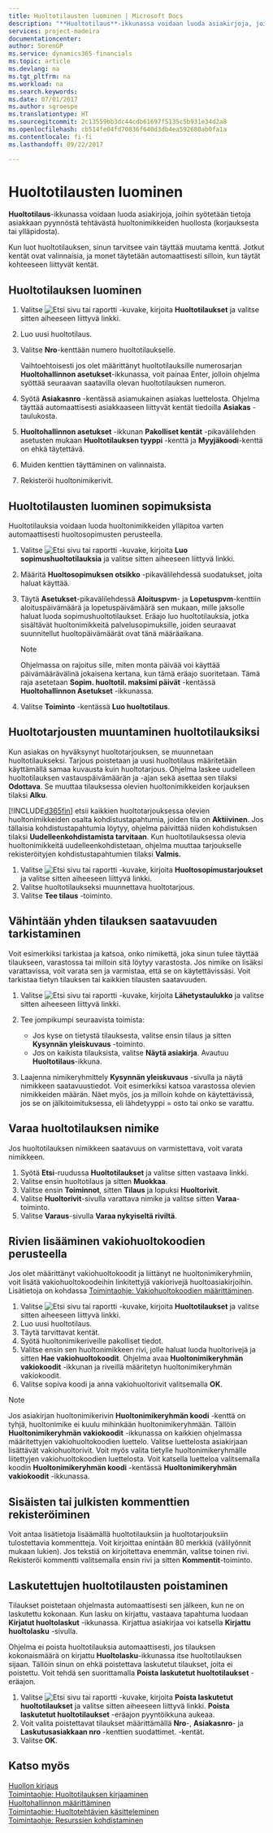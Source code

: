 ```yaml
---
title: Huoltotilausten luominen | Microsoft Docs
description: "**Huoltotilaus**-ikkunassa voidaan luoda asiakirjoja, joihin annetaan tietoja asiakkaan pyynnöstä tehtävästä huoltonimikkeiden huollosta (korjauksesta tai ylläpidosta)."
services: project-madeira
documentationcenter: 
author: SorenGP
ms.service: dynamics365-financials
ms.topic: article
ms.devlang: na
ms.tgt_pltfrm: na
ms.workload: na
ms.search.keywords: 
ms.date: 07/01/2017
ms.author: sgroespe
ms.translationtype: HT
ms.sourcegitcommit: 2c13559bb3dc44cdb61697f5135c5b931e34d2a8
ms.openlocfilehash: cb514fe04fd70836f640d3db4ea592680ab0fa1a
ms.contentlocale: fi-fi
ms.lasthandoff: 09/22/2017

---
```

# <a name="how-to-create-service-orders"></a>Huoltotilausten luominen
**Huoltotilaus**-ikkunassa voidaan luoda asiakirjoja, joihin syötetään tietoja asiakkaan pyynnöstä tehtävästä huoltonimikkeiden huollosta (korjauksesta tai ylläpidosta).  
  
Kun luot huoltotilauksen, sinun tarvitsee vain täyttää muutama kenttä. Jotkut kentät ovat valinnaisia, ja monet täytetään automaattisesti silloin, kun täytät kohteeseen liittyvät kentät.  
  
## <a name="to-create-a-service-order"></a>Huoltotilauksen luominen    
1. Valitse ![Etsi sivu tai raportti](media/ui-search/search_small.png "Etsi sivu tai raportti -kuvake") -kuvake, kirjoita **Huoltotilaukset** ja valitse sitten aiheeseen liittyvä linkki.  
2. Luo uusi huoltotilaus.  
3. Valitse **Nro**-kenttään numero huoltotilaukselle.  
  
     Vaihtoehtoisesti jos olet määrittänyt huoltotilauksille numerosarjan **Huoltohallinnon asetukset**-ikkunassa, voit painaa Enter, jolloin ohjelma syöttää seuraavan saatavilla olevan huoltotilauksen numeron.  
  
4. Syötä **Asiakasnro** -kentässä asiamukainen asiakas luettelosta. Ohjelma täyttää automaattisesti asiakkaaseen liittyvät kentät tiedoilla **Asiakas** -taulukosta.  
  
5. **Huoltohallinnon asetukset** -ikkunan **Pakolliset kentät** -pikavälilehden asetusten mukaan **Huoltotilauksen tyyppi** -kenttä ja **Myyjäkoodi**-kenttä on ehkä täytettävä.  
6. Muiden kenttien täyttäminen on valinnaista.  
7. Rekisteröi huoltonimikerivit.  

## <a name="to-create-a-service-order-from-a-contract"></a>Huoltotilausten luominen sopimuksista  
Huoltotilauksia voidaan luoda huoltonimikkeiden ylläpitoa varten automaattisesti huoltosopimusten perusteella.  
  
1. Valitse ![Etsi sivu tai raportti](media/ui-search/search_small.png "Etsi sivu tai raportti -kuvake") -kuvake, kirjoita **Luo sopimushuoltotilauksia** ja valitse sitten aiheeseen liittyvä linkki.  
2. Määritä **Huoltosopimuksen otsikko** -pikavälilehdessä suodatukset, joita haluat käyttää.  
3. Täytä **Asetukset**-pikavälilehdessä **Aloituspvm**- ja **Lopetuspvm**-kenttiin aloituspäivämäärä ja lopetuspäivämäärä sen mukaan, mille jaksolle haluat luoda sopimushuoltotilaukset. Eräajo luo huoltotilauksia, jotka sisältävät huoltonimikkeitä palvelusopimuksille, joiden seuraavat suunnitellut huoltopäivämäärät ovat tänä määräaikana.  
  
    > [!NOTE]  
    >  Ohjelmassa on rajoitus sille, miten monta päivää voi käyttää päivämäärävälinä jokaisena kertana, kun tämä eräajo suoritetaan. Tämä raja asetetaan **Sopim. huoltotil. maksimi päivät** -kentässä **Huoltohallinnon Asetukset** -ikkunassa.  
  
4. Valitse **Toiminto** -kentässä  **Luo huoltotilaus**.  

## <a name="to-convert-a-service-quote-to-a-service-order"></a>Huoltotarjousten muuntaminen huoltotilauksiksi
Kun asiakas on hyväksynyt huoltotarjouksen, se muunnetaan huoltotilaukseksi. Tarjous poistetaan ja uusi huoltotilaus määritetään käyttämällä samaa kuvausta kuin huoltotarjous. Ohjelma laskee uudelleen huoltotilauksen vastauspäivämäärän ja -ajan sekä asettaa sen tilaksi **Odottava**. Se muuttaa tilauksessa olevien huoltonimikkeiden korjauksen tilaksi **Alku**.  
  
[!INCLUDE[d365fin](includes/d365fin_md.md)] etsii kaikkien huoltotarjouksessa olevien huoltonimikkeiden osalta kohdistustapahtumia, joiden tila on **Aktiivinen**. Jos tällaisia kohdistustapahtumia löytyy, ohjelma päivittää niiden kohdistuksen tilaksi **Uudelleenkohdistamista tarvitaan**. Kun huoltotilauksessa olevia huoltonimikkeitä uudelleenkohdistetaan, ohjelma muuttaa tarjoukselle rekisteröityjen kohdistustapahtumien tilaksi **Valmis.**   

1. Valitse ![Etsi sivu tai raportti](media/ui-search/search_small.png "Etsi sivu tai raportti -kuvake") -kuvake, kirjoita **Huoltosopimustarjoukset** ja valitse sitten aiheeseen liittyvä linkki.  
2. Valitse huoltotilaukseksi muunnettava huoltotarjous.  
3. Valitse **Tee tilaus** -toiminto.  

## <a name="to-check-item-availability-for-one-or-more-orders"></a>Vähintään yhden tilauksen saatavuuden tarkistaminen  
Voit esimerkiksi tarkistaa ja katsoa, onko nimikettä, joka sinun tulee täyttää tilaukseen, varastossa tai milloin sitä löytyy varastosta. Jos nimike on lisäksi varattavissa, voit varata sen ja varmistaa, että se on käytettävissäsi. Voit tarkistaa tietyn tilauksen tai kaikkien tilausten saatavuuden.  

1.  Valitse ![Etsi sivu tai raportti](media/ui-search/search_small.png "Etsi sivu tai raportti -kuvake") -kuvake, kirjoita **Lähetystaulukko** ja valitse sitten aiheeseen liittyvä linkki.  
2. Tee jompikumpi seuraavista toimista:  
  
    * Jos kyse on tietystä tilauksesta, valitse ensin tilaus ja sitten **Kysynnän yleiskuvaus** -toiminto.  
    * Jos on kaikista tilauksista, valitse **Näytä asiakirja**. Avautuu **Huoltotilaus**-ikkuna.  
  
3. Laajenna nimikeryhmittely **Kysynnän yleiskuvaus** -sivulla ja näytä nimikkeen saatavuustiedot. Voit esimerkiksi katsoa varastossa olevien nimikkeiden määrän. Näet myös, jos ja milloin kohde on käytettävissä, jos se on jälkitoimituksessa, eli lähdetyyppi = osto tai onko se varattu. 

## <a name="to-reserve-an-item-for-a-service-order"></a>Varaa huoltotilauksen nimike
Jos huoltotilauksen nimikkeen saatavuus on varmistettava, voit varata nimikkeen. 

1. Syötä **Etsi**-ruudussa **Huoltotilaukset** ja valitse sitten vastaava linkki.  
2. Valitse ensin huoltotilaus ja sitten **Muokkaa**.  
3. Valitse ensin **Toiminnot**, sitten **Tilaus** ja lopuksi **Huoltorivit**.  
4. Valitse **Huoltorivit**-sivulla varattava nimike ja valitse sitten **Varaa**-toiminto.  
5. Valitse **Varaus**-sivulla **Varaa nykyiseltä riviltä**. 

## <a name="to-insert-lines-based-on-standard-service-codes"></a>Rivien lisääminen vakiohuoltokoodien perusteella  
Jos olet määrittänyt vakiohuoltokoodit ja liittänyt ne huoltonimikeryhmiin, voit lisätä vakiohuoltokoodeihin linkitettyjä vakiorivejä huoltoasiakirjoihin. Lisätietoja on kohdassa [Toimintaohje: Vakiohuoltokoodien määrittäminen](service-how-setup-service-coding.md).   

1. Valitse ![Etsi sivu tai raportti](media/ui-search/search_small.png "Etsi sivu tai raportti -kuvake") -kuvake, kirjoita **Huoltotilaukset** ja valitse sitten aiheeseen liittyvä linkki.  
2. Luo uusi huoltotilaus.  
3. Täytä tarvittavat kentät.  
4. Syötä huoltonimikeriveille pakolliset tiedot.  
5. Valitse ensin sen huoltonimikkeen rivi, jolle haluat luoda huoltorivejä ja sitten **Hae vakiohuoltokoodit**. Ohjelma avaa **Huoltonimikeryhmän vakiokoodit** -ikkunan ja riveillä määritetyn huoltonimikeryhmän vakiokoodit.  
6. Valitse sopiva koodi ja anna vakiohuoltorivit valitsemalla **OK**.  
  
> [!NOTE]  
>  Jos asiakirjan huoltonimikerivin **Huoltonimikeryhmän koodi** -kenttä on tyhjä, huoltonimike ei kuulu mihinkään huoltonimikeryhmään. Tällöin **Huoltonimikeryhmän vakiokoodit** -ikkunassa on kaikkien ohjelmassa määritettyjen vakiohuoltokoodien luettelo. Valitse luettelosta asiakirjaan lisättävät vakiohuoltorivit. Voit myös valita tietylle huoltonimikeryhmälle liitettyjen vakiohuoltokoodien luettelosta. Voit katsella luetteloa valitsemalla koodin **Huoltonimikeryhmän koodi** -kentässä **Huoltonimikeryhmän vakiokoodit** -ikkunassa.  

## <a name="to-register-internal-or-public-comments"></a>Sisäisten tai julkisten kommenttien rekisteröiminen
Voit antaa lisätietoja lisäämällä huoltotilauksiin ja huoltotarjouksiin tulostettavia kommentteja. Voit kirjoittaa enintään 80 merkkiä (välilyönnit mukaan lukien). Jos tekstiä on kirjoitettava enemmän, valitse toinen rivi. Rekisteröi kommentti valitsemalla ensin rivi ja sitten **Kommentit**-toiminto.  

## <a name="to-delete-invoiced-service-orders"></a>Laskutettujen huoltotilausten poistaminen  
Tilaukset poistetaan ohjelmasta automaattisesti sen jälkeen, kun ne on laskutettu kokonaan. Kun lasku on kirjattu, vastaava tapahtuma luodaan **Kirjatut huoltolaskut** -ikkunassa. Kirjattua asiakirjaa voi katsella **Kirjattu huoltolasku** -sivulla.  
  
Ohjelma ei poista huoltotilauksia automaattisesti, jos tilauksen kokonaismäärä on kirjattu **Huoltolasku**-ikkunassa itse huoltotilauksen sijaan. Tällöin sinun on ehkä poistettava laskutetut tilaukset, joita ei poistettu. Voit tehdä sen suorittamalla **Poista laskutetut huoltotilaukset** -eräajon.  

1. Valitse ![Etsi sivu tai raportti](media/ui-search/search_small.png "Etsi sivu tai raportti -kuvake") -kuvake, kirjoita **Poista laskutetut huoltotilaukset** ja valitse sitten aiheeseen liittyvä linkki. **Poista laskutetut huoltotilaukset** -eräajon pyyntöikkuna aukeaa.  
2. Voit valita poistettavat tilaukset määrittämällä **Nro**-, **Asiakasnro**- ja **Laskutusasiakkaan nro** -kenttien suodattimet. -kentät.  
3. Valitse **OK**.  


## <a name="see-also"></a>Katso myös  
[Huollon kirjaus](service-service-posting.md)  
[Toimintaohje: Huoltotilauksen kirjaaminen](service-how-to-post-service-orders.md)  
[Huoltohallinnon määrittäminen](service-setup-service.md)  
[Toimintaohje: Huoltotehtävien käsitteleminen](service-how-to-work-on-service-tasks.md)  
[Toimintaohje: Resurssien kohdistaminen](service-how-to-allocate-resources.md)  

